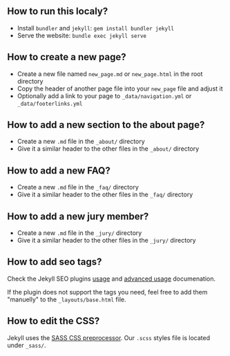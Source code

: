 ## How to run this localy?

- Install `bundler` and `jekyll`: `gem install bundler jekyll`
- Serve the website: `bundle exec jekyll serve`

## How to create a new page?

- Create a new file named `new_page.md` or `new_page.html` in the root directory
- Copy the header of another page file into your `new_page` file and adjust it
- Optionally add a link to your page to `_data/navigation.yml` or `_data/footerlinks.yml`

## How to add a new section to the about page?

- Create a new `.md` file in the `_about/` directory
- Give it a similar header to the other files in the `_about/` directory

## How to add a new FAQ?

- Create a new `.md` file in the `_faq/` directory
- Give it a similar header to the other files in the `_faq/` directory

## How to add a new jury member?

- Create a new `.md` file in the `_jury/` directory
- Give it a similar header to the other files in the `_jury/` directory

## How to add seo tags?

Check the Jekyll SEO plugins [usage](https://github.com/jekyll/jekyll-seo-tag/blob/master/docs/usage.md) and [advanced usage](https://github.com/jekyll/jekyll-seo-tag/blob/master/docs/advanced-usage.md) documenation.

If the plugin does not support the tags you need, feel free to add them "manuelly" to the `_layouts/base.html` file.

## How to edit the CSS?

Jekyll uses the [SASS CSS preprocessor](https://sass-lang.com/). Our `.scss` styles file is located under `_sass/`.
